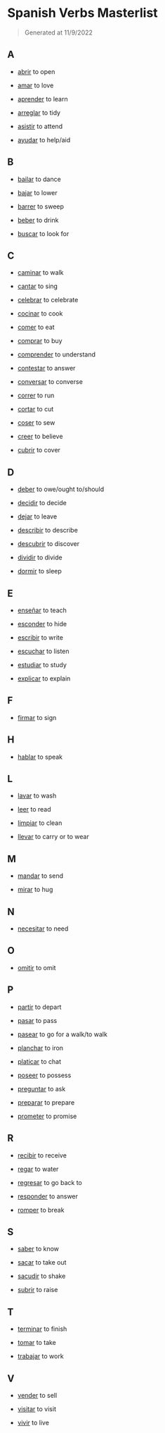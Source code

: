 # Spanish Verbs Masterlist
> Generated at 11/9/2022
  
## A
- [abrir](verbs/mlist/abrir.md)
  to open

- [amar](verbs/mlist/amar.md)
  to love

- [aprender](verbs/mlist/aprender.md)
  to learn

- [arreglar](verbs/mlist/arreglar.md)
  to tidy

- [asistir](verbs/mlist/asistir.md)
  to attend

- [ayudar](verbs/mlist/ayudar.md)
  to help/aid

## B
- [bailar](verbs/mlist/bailar.md)
  to dance

- [bajar](verbs/mlist/bajar.md)
  to lower

- [barrer](verbs/mlist/barrer.md)
  to sweep

- [beber](verbs/mlist/beber.md)
  to drink

- [buscar](verbs/mlist/buscar.md)
  to look for

## C
- [caminar](verbs/mlist/caminar.md)
  to walk

- [cantar](verbs/mlist/cantar.md)
  to sing

- [celebrar](verbs/mlist/celebrar.md)
  to celebrate

- [cocinar](verbs/mlist/cocinar.md)
  to cook

- [comer](verbs/mlist/comer.md)
  to eat

- [comprar](verbs/mlist/comprar.md)
  to buy

- [comprender](verbs/mlist/comprender.md)
  to understand

- [contestar](verbs/mlist/contestar.md)
  to answer

- [conversar](verbs/mlist/conversar.md)
  to converse

- [correr](verbs/mlist/correr.md)
  to run

- [cortar](verbs/mlist/cortar.md)
  to cut

- [coser](verbs/mlist/coser.md)
  to sew

- [creer](verbs/mlist/creer.md)
  to believe

- [cubrir](verbs/mlist/cubrir.md)
  to cover

## D
- [deber](verbs/mlist/deber.md)
  to owe/ought to/should

- [decidir](verbs/mlist/decidir.md)
  to decide

- [dejar](verbs/mlist/dejar.md)
  to leave

- [describir](verbs/mlist/describir.md)
  to describe

- [descubrir](verbs/mlist/descubrir.md)
  to discover

- [dividir](verbs/mlist/dividir.md)
  to divide

- [dormir](verbs/mlist/dormir.md)
  to sleep

## E
- [enseñar](verbs/mlist/enseñar.md)
  to teach

- [esconder](verbs/mlist/esconder.md)
  to hide

- [escribir](verbs/mlist/escribir.md)
  to write

- [escuchar](verbs/mlist/escuchar.md)
  to listen

- [estudiar](verbs/mlist/estudiar.md)
  to study

- [explicar](verbs/mlist/explicar.md)
  to explain

## F
- [firmar](verbs/mlist/firmar.md)
  to sign

## H
- [hablar](verbs/mlist/hablar.md)
  to speak

## L
- [lavar](verbs/mlist/lavar.md)
  to wash

- [leer](verbs/mlist/leer.md)
  to read

- [limpiar](verbs/mlist/limpiar.md)
  to clean

- [llevar](verbs/mlist/llevar.md)
  to carry or to wear

## M
- [mandar](verbs/mlist/mandar.md)
  to send

- [mirar](verbs/mlist/mirar.md)
  to hug

## N
- [necesitar](verbs/mlist/necesitar.md)
  to need

## O
- [omitir](verbs/mlist/omitir.md)
  to omit

## P
- [partir](verbs/mlist/partir.md)
  to depart

- [pasar](verbs/mlist/pasar.md)
  to pass

- [pasear](verbs/mlist/pasear.md)
  to go for a walk/to walk

- [planchar](verbs/mlist/planchar.md)
  to iron

- [platicar](verbs/mlist/platicar.md)
  to chat

- [poseer](verbs/mlist/poseer.md)
  to possess

- [preguntar](verbs/mlist/preguntar.md)
  to ask

- [preparar](verbs/mlist/preparar.md)
  to prepare

- [prometer](verbs/mlist/prometer.md)
  to promise

## R
- [recibir](verbs/mlist/recibir.md)
  to receive

- [regar](verbs/mlist/regar.md)
  to water

- [regresar](verbs/mlist/regresar.md)
  to go back to

- [responder](verbs/mlist/responder.md)
  to answer

- [romper](verbs/mlist/romper.md)
  to break

## S
- [saber](verbs/mlist/saber.md)
  to know

- [sacar](verbs/mlist/sacar.md)
  to take out

- [sacudir](verbs/mlist/sacudir.md)
  to shake

- [subrir](verbs/mlist/subrir.md)
  to raise

## T
- [terminar](verbs/mlist/terminar.md)
  to finish

- [tomar](verbs/mlist/tomar.md)
  to take

- [trabajar](verbs/mlist/trabajar.md)
  to work

## V
- [vender](verbs/mlist/vender.md)
  to sell

- [visitar](verbs/mlist/visitar.md)
  to visit

- [vivir](verbs/mlist/vivir.md)
  to live
